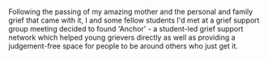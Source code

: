 Following the passing of my amazing mother and the personal and family grief that came with it, I and some fellow students I'd met at a grief support group meeting decided to found 'Anchor' - a student-led grief support network which helped young grievers directly as well as providing a judgement-free space for people to be around others who just get it.
